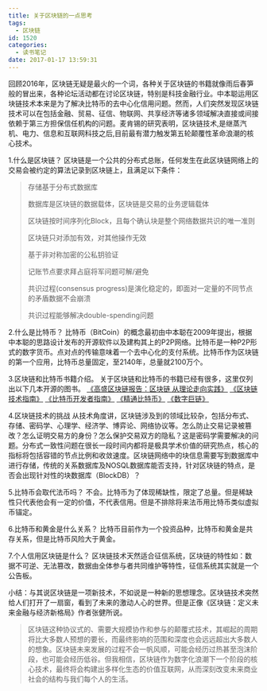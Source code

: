 ```yaml
---
title: 关于区块链的一点思考
tags:
  - 区块链
id: 1520
categories:
  - 读书笔记
date: 2017-01-17 13:59:31
---
```


回顾2016年，区块链无疑是最火的一个词，各种关于区块链的书籍就像雨后春笋般的冒出来，各种论坛活动都在讨论区块链，特别是科技金融行业。中本聪运用区块链技术本来是为了解决比特币的去中心化信用问题。然而，人们突然发现区块链技术可以在包括金融、贸易、征信、物联网、共享经济等诸多领域解决直接或间接依赖于第三方担保信任机构的问题。麦肯锡的研究表明，区块链技术,是继蒸汽机、电力、信息和互联网科技之后,目前最有潜力触发第五轮颠覆性革命浪潮的核心技术。

1.什么是区块链？
区块链是一个公共的分布式总账，任何发生在此区块链网络上的交易会被约定的算法记录到区块链上，且满足以下条件：
> 存储基于分布式数据库> 
> 数据库是区块链的数据载体，区块链是交易的业务逻辑载体> 
> 区块链按时间序列化Block，且每个确认块是整个网络数据共识的唯一准则> 
> 区块链只对添加有效，对其他操作无效> 
> 基于非对称加密的公私钥验证> 
> 记账节点要求拜占庭将军问题可解/避免> 
> 共识过程(consensus progress)是演化稳定的，即面对一定量的不同节点的矛盾数据不会崩溃> 
> 共识过程能够解决double-spending问题

2.什么是比特币？
比特币（BitCoin）的概念最初由中本聪在2009年提出，根据中本聪的思路设计发布的开源软件以及建构其上的P2P网络。比特币是一种P2P形式的数字货币。点对点的传输意味着一个去中心化的支付系统。比特币作为区块链的第一个应用，比特币总量固定，至2140年，总量就2100万个。

3.区块链和比特币书籍介绍。
关于区块链和比特币的书籍已经有很多，这里仅列出以下几本开源的图书。
[《高盛区块链报告：区块链 从理论走向实践》](http://book.8btc.com/gaosheng_blockchain_report”)
[《区块链技术指南》](https://www.gitbook.com/book/yeasy/blockchain_guide/details)
[《比特币开发者指南》](http://book.8btc.com/bitcoin-developer-guide)
[《精通比特币》](http://zhibimo.com/read/wang-miao/mastering-bitcoin/index.html)
[《数字巨链》](http://book.8btc.com/digital_giant_chain)

4.区块链技术的挑战
从技术角度讲，区块链涉及到的领域比较杂，包括分布式、存储、密码学、心理学、经济学、博弈论、网络协议等。怎么防止交易记录被篡改？怎么证明交易方的身份？怎么保护交易双方的隐私？这是密码学需要解决的问题。分布式一致性问题在很长一段时间内都将是极具学术价值的研究热点，核心的指标将包括容错的节点比例和收敛速度。区块链网络中的块信息需要写到数据库中进行存储，传统的关系数据库及NOSQL数据库能否支持，针对区块链的特点，是否会出现针对性的块数据库（BlockDB）？

5.比特币会取代法币吗？
不会。比特币为了体现稀缺性，限定了总量。但是稀缺性只代表他会有一定的价值，不代表信用。但是不排除将来法币用比特币类似虚拟币锚定。

6.比特币和黄金是什么关系？
比特币目前作为一个投资品种，比特币和黄金是共存关系，但是比特币风险大于黄金。

7.个人信用区块链是什么？
区块链技术天然适合征信系统，区块链的特性如：数据不可逆、无法篡改，数据由全体参与者共同维护等特性，征信系统其实就是一个公告板。

小结：与其说区块链是一项新技术，不如说是一种新的思想理念。区块链技术突然给人们打开了一扇窗，看到了未来的激动人心的世界。但是正像《区块链：定义未来金融与经济新格局》作者张健所说。
> 区块链这种协议式的、需要大规模协作和参与的颠覆式技术，其崛起的周期将比大多数人预想的要长，而最终影响的范围和深度也会远远超出大多数人的想象。区块链未来发展的过程不会一帆风顺，可能会经历过热甚至泡沫阶段，也可能会经历低谷。但我相信，区块链作为数字化浪潮下一个阶段的核心技术，最终将会构建出多样化生态的价值互联网，从而深刻改变未来商业社会的结构与我们每个人的生活。